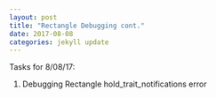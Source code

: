 ```yaml
---
layout: post
title: "Rectangle Debugging cont."
date: 2017-08-08
categories: jekyll update
---
```


Tasks for 8/08/17:
1. Debugging Rectangle hold_trait_notifications error
